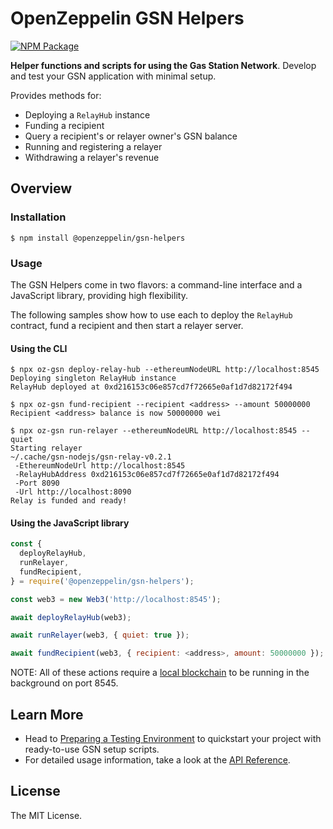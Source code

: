 # OpenZeppelin GSN Helpers

[![NPM Package](https://img.shields.io/npm/v/@openzeppelin/gsn-helpers.svg)](https://www.npmjs.org/package/@openzeppelin/gsn-helpers)

**Helper functions and scripts for using the Gas Station Network**. Develop and test your GSN application with minimal setup.

Provides methods for:

 * Deploying a `RelayHub` instance
 * Funding a recipient
 * Query a recipient's or relayer owner's GSN balance
 * Running and registering a relayer
 * Withdrawing a relayer's revenue

## Overview

### Installation

```console
$ npm install @openzeppelin/gsn-helpers
```

### Usage

The GSN Helpers come in two flavors: a command-line interface and a JavaScript library, providing high flexibility.

The following samples show how to use each to deploy the `RelayHub` contract, fund a recipient and then start a relayer server.

#### Using the CLI

```console
$ npx oz-gsn deploy-relay-hub --ethereumNodeURL http://localhost:8545
Deploying singleton RelayHub instance
RelayHub deployed at 0xd216153c06e857cd7f72665e0af1d7d82172f494

$ npx oz-gsn fund-recipient --recipient <address> --amount 50000000
Recipient <address> balance is now 50000000 wei

$ npx oz-gsn run-relayer --ethereumNodeURL http://localhost:8545 --quiet
Starting relayer
~/.cache/gsn-nodejs/gsn-relay-v0.2.1
 -EthereumNodeUrl http://localhost:8545
 -RelayHubAddress 0xd216153c06e857cd7f72665e0af1d7d82172f494
 -Port 8090
 -Url http://localhost:8090
Relay is funded and ready!
```

#### Using the JavaScript library

```javascript
const {
  deployRelayHub,
  runRelayer,
  fundRecipient,
} = require('@openzeppelin/gsn-helpers');

const web3 = new Web3('http://localhost:8545');

await deployRelayHub(web3);

await runRelayer(web3, { quiet: true });

await fundRecipient(web3, { recipient: <address>, amount: 50000000 });
```

NOTE: All of these actions require a [local blockchain](https://github.com/trufflesuite/ganache-cli/) to be running in the background on port 8545.

## Learn More

 * Head to [Preparing a Testing Environment](https://docs.openzeppelin.com/gsn-helpers/preparing-a-testing-environment) to quickstart your project with ready-to-use GSN setup scripts.
 * For detailed usage information, take a look at the [API Reference](https://docs.openzeppelin.com/gsn-helpers/api).

## License

The MIT License.
